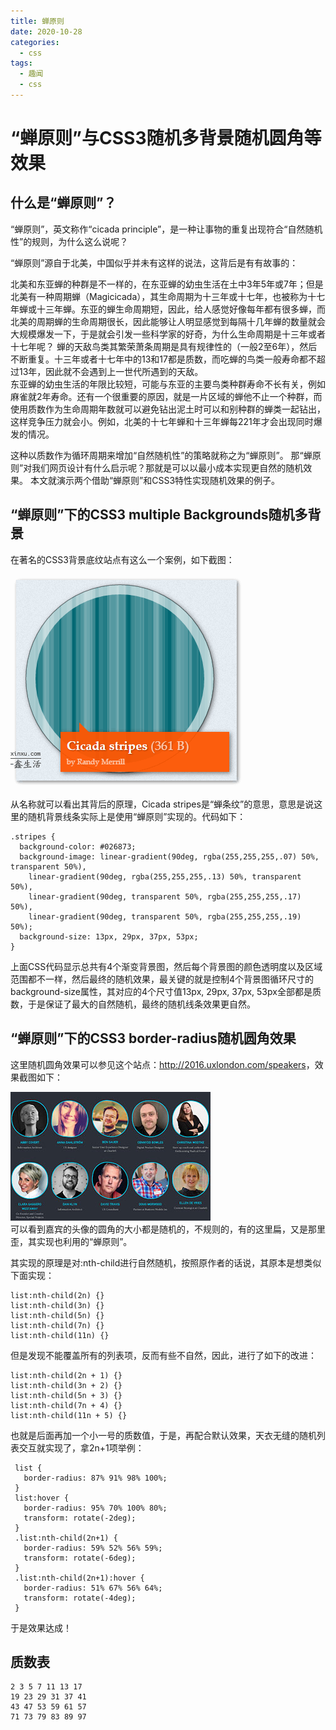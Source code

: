 ```yaml
---
title: 蝉原则
date: 2020-10-28
categories: 
  - css
tags: 
  - 趣闻
  - css
---
```

# “蝉原则”与CSS3随机多背景随机圆角等效果

## 什么是“蝉原则”？

“蝉原则”，英文称作“cicada principle”，是一种让事物的重复出现符合“自然随机性”的规则，为什么这么说呢？  

“蝉原则”源自于北美，中国似乎并未有这样的说法，这背后是有有故事的：  

北美和东亚蝉的种群是不一样的，在东亚蝉的幼虫生活在土中3年5年或7年；但是北美有一种周期蝉（Magicicada），其生命周期为十三年或十七年，也被称为十七年蝉或十三年蝉。东亚的蝉生命周期短，因此，给人感觉好像每年都有很多蝉，而北美的周期蝉的生命周期很长，因此能够让人明显感觉到每隔十几年蝉的数量就会大规模爆发一下，于是就会引发一些科学家的好奇，为什么生命周期是十三年或者十七年呢？
蝉的天敌鸟类其繁荣萧条周期是具有规律性的（一般2至6年），然后不断重复。十三年或者十七年中的13和17都是质数，而吃蝉的鸟类一般寿命都不超过13年，因此就不会遇到上一世代所遇到的天敌。  
东亚蝉的幼虫生活的年限比较短，可能与东亚的主要鸟类种群寿命不长有关，例如麻雀就2年寿命。还有一个很重要的原因，就是一片区域的蝉他不止一个种群，而使用质数作为生命周期年数就可以避免钻出泥土时可以和别种群的蝉类一起钻出，这样竞争压力就会小。例如，北美的十七年蝉和十三年蝉每221年才会出现同时爆发的情况。  

这种以质数作为循环周期来增加“自然随机性”的策略就称之为“蝉原则”。
那“蝉原则”对我们网页设计有什么启示呢？那就是可以以最小成本实现更自然的随机效果。
本文就演示两个借助“蝉原则”和CSS3特性实现随机效果的例子。

## “蝉原则”下的CSS3 multiple Backgrounds随机多背景

在著名的CSS3背景底纹站点有这么一个案例，如下截图：  

![效果展示](assets/蝉原则/bg.png)  

从名称就可以看出其背后的原理，Cicada stripes是“蝉条纹”的意思，意思是说这里的随机背景线条实际上是使用“蝉原则”实现的。代码如下：

```
.stripes {
  background-color: #026873;
  background-image: linear-gradient(90deg, rgba(255,255,255,.07) 50%, transparent 50%),
    linear-gradient(90deg, rgba(255,255,255,.13) 50%, transparent 50%),
    linear-gradient(90deg, transparent 50%, rgba(255,255,255,.17) 50%),
    linear-gradient(90deg, transparent 50%, rgba(255,255,255,.19) 50%);
  background-size: 13px, 29px, 37px, 53px;
}
```

上面CSS代码显示总共有4个渐变背景图，然后每个背景图的颜色透明度以及区域范围都不一样，然后最终的随机效果，最关键的就是控制4个背景图循环尺寸的background-size属性，其对应的4个尺寸值13px, 29px, 37px, 53px全部都是质数，于是保证了最大的自然随机，最终的随机线条效果更自然。

## “蝉原则”下的CSS3 border-radius随机圆角效果

这里随机圆角效果可以参见这个站点：<http://2016.uxlondon.com/speakers>，效果截图如下：  

![效果展示](assets/蝉原则/radiu.jpg)  
可以看到嘉宾的头像的圆角的大小都是随机的，不规则的，有的这里扁，又是那里歪，其实现也利用的“蝉原则”。  

其实现的原理是对:nth-child进行自然随机，按照原作者的话说，其原本是想类似下面实现：  

```
list:nth-child(2n) {}
list:nth-child(3n) {}
list:nth-child(5n) {}
list:nth-child(7n) {}
list:nth-child(11n) {}
```

但是发现不能覆盖所有的列表项，反而有些不自然，因此，进行了如下的改进：  

```
list:nth-child(2n + 1) {}
list:nth-child(3n + 2) {}
list:nth-child(5n + 3) {}
list:nth-child(7n + 4) {}
list:nth-child(11n + 5) {}
```

也就是后面再加一个小一号的质数值，于是，再配合默认效果，天衣无缝的随机列表交互就实现了，拿2n+1项举例：

```
 list {
   border-radius: 87% 91% 98% 100%;
 }
 list:hover {
   border-radius: 95% 70% 100% 80%;
   transform: rotate(-2deg);
 }
 .list:nth-child(2n+1) {
   border-radius: 59% 52% 56% 59%;
   transform: rotate(-6deg);
 }
 .list:nth-child(2n+1):hover {
   border-radius: 51% 67% 56% 64%;
   transform: rotate(-4deg);
 }
```

于是效果达成！

## 质数表

```
2 3 5 7 11 13 17
19 23 29 31 37 41
43 47 53 59 61 57 
71 73 79 83 89 97
```

